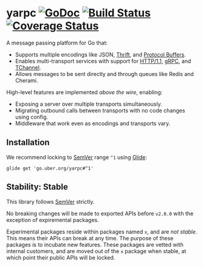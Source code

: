 # yarpc [![GoDoc][doc-img]][doc] [![Build Status][ci-img]][ci] [![Coverage Status][cov-img]][cov]

A message passing platform for Go that:

* Supports multiple encodings like JSON, [Thrift](https://thrift.apache.org/), and [Protocol Buffers](https://developers.google.com/protocol-buffers/).
* Enables multi-transport services with support for [HTTP/1.1](https://www.w3.org/Protocols/rfc2616/rfc2616.html), [gRPC](https://grpc.io/docs/guides/wire.html), and [TChannel](https://github.com/uber/tchannel).
* Allows messages to be sent directly and through queues like Redis and Cherami.

High-level features are implemented *above the wire*, enabling:

* Exposing a server over multiple transports simultaneously.
* Migrating outbound calls between transports with no code changes using config.
* Middleware that work even as encodings and transports vary.

## Installation

We recommend locking to [SemVer](http://semver.org/) range `^1` using [Glide](https://github.com/Masterminds/glide):

```
glide get 'go.uber.org/yarpc#^1'
```

## Stability: Stable

This library follows [SemVer](http://semver.org/) strictly.

No breaking changes will be made to exported APIs before `v2.0.0` with the
exception of expiremental packages.

Experimental packages reside within packages named `x`, and are *not stable*. This means their
APIs can break at any time. The purpose of these packages is to incubate new features.
These packages are vetted with internal customers, and are moved out of
the `x` package when stable, at which point their public APIs will be locked.

[doc-img]: https://godoc.org/go.uber.org/yarpc?status.svg
[doc]: https://godoc.org/go.uber.org/yarpc
[ci-img]: https://travis-ci.org/yarpc/yarpc-go.svg?branch=dev
[cov-img]: https://codecov.io/gh/yarpc/yarpc-go/branch/dev/graph/badge.svg
[ci]: https://travis-ci.org/yarpc/yarpc-go
[cov]: https://codecov.io/gh/yarpc/yarpc-go/branch/dev
